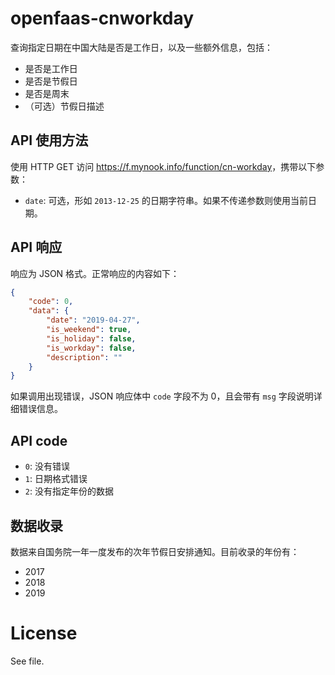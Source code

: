 # openfaas-cnworkday

查询指定日期在中国大陆是否是工作日，以及一些额外信息，包括：

- 是否是工作日
- 是否是节假日
- 是否是周末
- （可选）节假日描述

## API 使用方法

使用 HTTP GET 访问 <https://f.mynook.info/function/cn-workday>，携带以下参数：

- `date`: 可选，形如 `2013-12-25` 的日期字符串。如果不传递参数则使用当前日期。

## API 响应

响应为 JSON 格式。正常响应的内容如下：

```json
{
    "code": 0,
    "data": {
        "date": "2019-04-27",
        "is_weekend": true,
        "is_holiday": false,
        "is_workday": false,
        "description": ""
    }
}
```

如果调用出现错误，JSON 响应体中 `code` 字段不为 0，且会带有 `msg` 字段说明详细错误信息。

## API code

- `0`: 没有错误
- `1`: 日期格式错误
- `2`: 没有指定年份的数据

## 数据收录

数据来自国务院一年一度发布的次年节假日安排通知。目前收录的年份有：

- 2017
- 2018
- 2019

# License

See <LICENSE> file.

